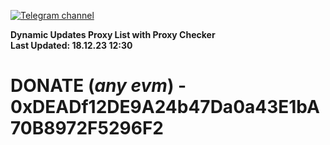 [![Telegram channel](https://img.shields.io/endpoint?url=https://runkit.io/damiankrawczyk/telegram-badge/branches/master?url=https://t.me/n4z4v0d)](https://t.me/n4z4v0d) 

**Dynamic Updates Proxy List with Proxy Checker**  
**Last Updated: 18.12.23 12:30**

# DONATE (_any evm_) - 0xDEADf12DE9A24b47Da0a43E1bA70B8972F5296F2
